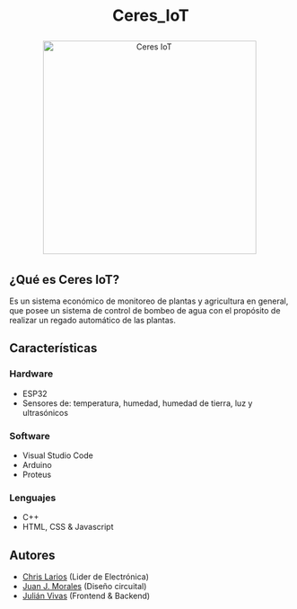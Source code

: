 # <p align="center"> Ceres_IoT </p>
<p align="center"> <img src="https://github.com/Sirius-py/Ceres_IoT/blob/Master/Imagenes/Logo_Ceres_null.png" title="Ceres IoT" alt="Ceres IoT" width="380" height="380"/>&nbsp;</p>

## ¿Qué es Ceres IoT?
Es un sistema económico de monitoreo de plantas y agricultura en general, que posee un sistema de control de bombeo de agua con el propósito de realizar un regado automático de las plantas.

## Características

### Hardware
  * ESP32
  * Sensores de: temperatura, humedad, humedad de tierra, luz y ultrasónicos
 
### Software
  * Visual Studio Code
  * Arduino
  * Proteus
  
### Lenguajes
  * C++
  * HTML, CSS & Javascript

## Autores
  * [Chris Larios](https://github.com/Sirius-py) (Lider de Electrónica)
  * [Juan J. Morales](https://github.com/JuanMz444) (Diseño circuital)
  * [Julián Vivas](https://github.com/JulCode) (Frontend & Backend)
  
